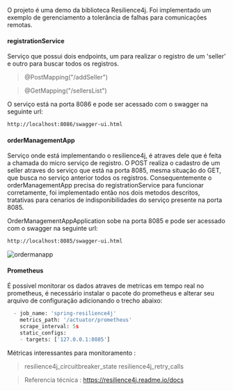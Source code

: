 O projeto é uma demo da biblioteca Resilience4j.
Foi implementado um exemplo de gerenciamento a tolerância de falhas para comunicações remotas.



#### registrationService

Serviço que possui dois endpoints, um para  realizar o registro de um 'seller' e outro para buscar todos os registros.

 >@PostMapping("/addSeller")
 
 >@GetMapping("/sellersList")
 
O serviço está na porta 8086 e pode ser acessado com o swagger na seguinte url:
```sh
http://localhost:8086/swagger-ui.html
```

#### orderManagementApp

Serviço onde está implementando o resilience4j, é atraves dele que é feita a chamada do micro serviço de registro. O POST realiza o cadastro de um seller atraves do serviço que está na porta 8085, mesma situação do GET, que busca no serviço anterior todos os registros. Consequentemente o orderManagementApp precisa do registrationService para funcionar corretamente, foi implementado então nos dois metodos descritos, tratativas para cenarios de indisponibilidades do serviço presente na porta 8085.

OrderManagementAppApplication sobe na porta 8085 e pode ser acessado com o swagger na seguinte url:
```sh
http://localhost:8085/swagger-ui.html
```
![ordermanapp](https://user-images.githubusercontent.com/45246027/92658386-dd673480-f2cc-11ea-9a18-4101b01eac04.png)

#### Prometheus

É possivel monitorar os dados atraves de metricas em tempo real no prometheus, é necessário instalar o pacote do prometheus e alterar seu arquivo de configuração adicionando o trecho abaixo:

```python
  - job_name: 'spring-resilience4j'
    metrics_path: '/actuator/prometheus'
    scrape_interval: 5s    
    static_configs:
    - targets: ['127.0.0.1:8085']
```
Métricas interessantes para monitoramento : 

>resilience4j_circuitbreaker_state
>resilience4j_retry_calls


>Referencia técnica : https://resilience4j.readme.io/docs


